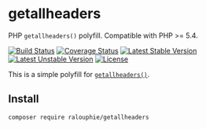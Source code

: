 getallheaders
=============

PHP `getallheaders()` polyfill. Compatible with PHP >= 5.4.

[![Build Status](https://travis-ci.org/ralouphie/getallheaders.svg?branch=master)](https://travis-ci.org/ralouphie/getallheaders)
[![Coverage Status](https://coveralls.io/repos/ralouphie/getallheaders/badge.png?branch=master)](https://coveralls.io/r/ralouphie/getallheaders?branch=master)
[![Latest Stable Version](https://poser.pugx.org/ralouphie/getallheaders/v/stable.png)](https://packagist.org/packages/ralouphie/getallheaders)
[![Latest Unstable Version](https://poser.pugx.org/ralouphie/getallheaders/v/unstable.png)](https://packagist.org/packages/ralouphie/getallheaders)
[![License](https://poser.pugx.org/ralouphie/getallheaders/license.png)](https://packagist.org/packages/ralouphie/getallheaders)


This is a simple polyfill for [`getallheaders()`](http://www.php.net/manual/en/function.getallheaders.php).

## Install

```
composer require ralouphie/getallheaders
```
